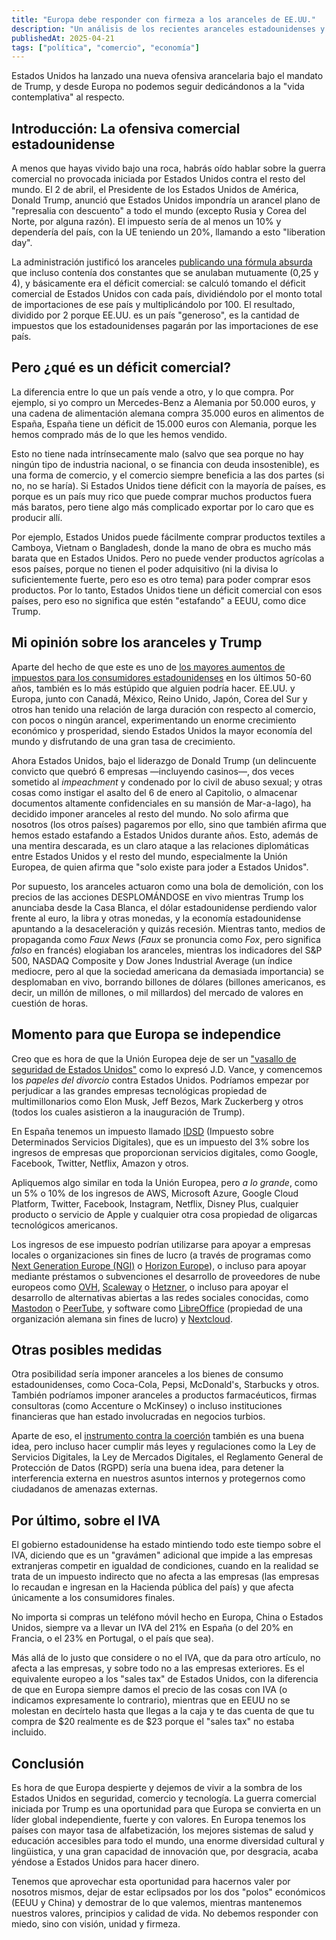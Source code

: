 ```yaml
---
title: "Europa debe responder con firmeza a los aranceles de EE.UU."
description: "Un análisis de los recientes aranceles estadounidenses y una propuesta de estrategia de respuesta europea."
publishedAt: 2025-04-21
tags: ["política", "comercio", "economía"]
---
```


Estados Unidos ha lanzado una nueva ofensiva arancelaria bajo el mandato de Trump, y desde Europa no podemos seguir dedicándonos a la "vida contemplativa" al respecto.

## Introducción: La ofensiva comercial estadounidense

A menos que hayas vivido bajo una roca, habrás oído hablar sobre la guerra comercial no provocada iniciada por Estados Unidos contra el resto del mundo. El 2 de abril, el Presidente de los Estados Unidos de América, Donald Trump, anunció que Estados Unidos impondría un arancel plano de "represalia con descuento" a todo el mundo (excepto Rusia y Corea del Norte, por alguna razón). El impuesto sería de al menos un 10% y dependería del país, con la UE teniendo un 20%, llamando a esto "liberation day".

La administración justificó los aranceles [publicando una fórmula absurda](https://www.forbes.com/sites/saradorn/2025/04/03/trumps-tariff-formula-slammed-as-fake-and-incredibly-stupid-by-experts/) que incluso contenía dos constantes que se anulaban mutuamente (0,25 y 4), y básicamente era el déficit comercial: se calculó tomando el déficit comercial de Estados Unidos con cada país, dividiéndolo por el monto total de importaciones de ese país y multiplicándolo por 100. El resultado, dividido por 2 porque EE.UU. es un país "generoso", es la cantidad de impuestos que los estadounidenses pagarán por las importaciones de ese país.

## Pero ¿qué es un déficit comercial?

La diferencia entre lo que un país vende a otro, y lo que compra. Por ejemplo, si yo compro un Mercedes-Benz a Alemania por 50.000 euros, y una cadena de alimentación alemana compra 35.000 euros en alimentos de España, España tiene un déficit de 15.000 euros con Alemania, porque les hemos comprado más de lo que les hemos vendido. 

Esto no tiene nada intrínsecamente malo (salvo que sea porque no hay ningún tipo de industria nacional, o se financia con deuda insostenible), es una forma de comercio, y el comercio siempre beneficia a las dos partes (si no, no se haría). Si Estados Unidos tiene déficit con la mayoría de países, es porque es un país muy rico que puede comprar muchos productos fuera más baratos, pero tiene algo más complicado exportar por lo caro que es producir allí.

Por ejemplo, Estados Unidos puede fácilmente comprar productos textiles a Camboya, Vietnam o Bangladesh, donde la mano de obra es mucho más barata que en Estados Unidos. Pero no puede vender productos agrícolas a esos países, porque no tienen el poder adquisitivo (ni la divisa lo suficientemente fuerte, pero eso es otro tema) para poder comprar esos productos. Por lo tanto, Estados Unidos tiene un déficit comercial con esos países, pero eso no significa que estén "estafando" a EEUU, como dice Trump.

## Mi opinión sobre los aranceles y Trump

Aparte del hecho de que este es uno de [los mayores aumentos de impuestos para los consumidores estadounidenses](https://www.reuters.com/markets/us/trumps-tariffs-are-largest-us-tax-hike-since-1968-jpm-warns-2025-04-03/) en los últimos 50-60 años, también es lo más estúpido que alguien podría hacer. EE.UU. y Europa, junto con Canadá, México, Reino Unido, Japón, Corea del Sur y otros han tenido una relación de larga duración con respecto al comercio, con pocos o ningún arancel, experimentando un enorme crecimiento económico y prosperidad, siendo Estados Unidos la mayor economía del mundo y disfrutando de una gran tasa de crecimiento.

Ahora Estados Unidos, bajo el liderazgo de Donald Trump (un delincuente convicto que quebró 6 empresas —incluyendo casinos—, dos veces sometido al _impeachment_ y condenado por lo civil de abuso sexual; y otras cosas como instigar el asalto del 6 de enero al Capitolio, o almacenar documentos altamente confidenciales en su mansión de Mar-a-lago), ha decidido imponer aranceles al resto del mundo. No solo afirma que nosotros (los otros países) pagaremos por ello, sino que también afirma que hemos estado estafando a Estados Unidos durante años. Esto, además de una mentira descarada, es un claro ataque a las relaciones diplomáticas entre Estados Unidos y el resto del mundo, especialmente la Unión Europea, de quien afirma que "solo existe para joder a Estados Unidos".

Por supuesto, los aranceles actuaron como una bola de demolición, con los precios de las acciones DESPLOMÁNDOSE en vivo mientras Trump los anunciaba desde la Casa Blanca, el dólar estadounidense perdiendo valor frente al euro, la libra y otras monedas, y la economía estadounidense apuntando a la desaceleración y quizás recesión. Mientras tanto, medios de propaganda como _Faux News_ (_Faux_ se pronuncia como _Fox_, pero significa _falso_ en francés) elogiaban los aranceles, mientras los indicadores del S&P 500, NASDAQ Composite y Dow Jones Industrial Average (un índice mediocre, pero al que la sociedad americana da demasiada importancia) se desplomaban en vivo, borrando billones de dólares (billones americanos, es decir, un millón de millones, o mil millardos) del mercado de valores en cuestión de horas.

## Momento para que Europa se independice

Creo que es hora de que la Unión Europea deje de ser un ["vasallo de seguridad de Estados Unidos"](https://www.politico.eu/article/jd-vance-europe-permanent-security-vassal-united-states/) como lo expresó J.D. Vance, y comencemos los _papeles del divorcio_ contra Estados Unidos. Podríamos empezar por perjudicar a las grandes empresas tecnológicas propiedad de multimillonarios como Elon Musk, Jeff Bezos, Mark Zuckerberg y otros (todos los cuales asistieron a la inauguración de Trump).

En España tenemos un impuesto llamado [IDSD](https://sede.agenciatributaria.gob.es/static_files/Sede/Tema/Normativa/Otros_impuestos/LAW_4_2020-TAX_ON_CERTAIN_DIGITAL_SERVICES.pdf) (Impuesto sobre Determinados Servicios Digitales), que es un impuesto del 3% sobre los ingresos de empresas que proporcionan servicios digitales, como Google, Facebook, Twitter, Netflix, Amazon y otros.

Apliquemos algo similar en toda la Unión Europea, pero _a lo grande_, como un 5% o 10% de los ingresos de AWS, Microsoft Azure, Google Cloud Platform, Twitter, Facebook, Instagram, Netflix, Disney Plus, cualquier producto o servicio de Apple y cualquier otra cosa propiedad de oligarcas tecnológicos americanos.

Los ingresos de ese impuesto podrían utilizarse para apoyar a empresas locales o organizaciones sin fines de lucro (a través de programas como [Next Generation Europe (NGI)](https://ngi.eu) o [Horizon Europe](https://ec.europa.eu/programmes/horizon2020/)), o incluso para apoyar mediante préstamos o subvenciones el desarrollo de proveedores de nube europeos como [OVH](https://www.ovhcloud.com/en-us/), [Scaleway](https://www.scaleway.com/en/) o [Hetzner](https://www.hetzner.com/), o incluso para apoyar el desarrollo de alternativas abiertas a las redes sociales conocidas, como [Mastodon](https://joinmastodon.org) o [PeerTube](https://joinpeertube.org/), y software como [LibreOffice](https://www.libreoffice.org/) (propiedad de una organización alemana sin fines de lucro) y [Nextcloud](https://nextcloud.com/).

## Otras posibles medidas

Otra posibilidad sería imponer aranceles a los bienes de consumo estadounidenses, como Coca-Cola, Pepsi, McDonald's, Starbucks y otros. También podríamos imponer aranceles a productos farmacéuticos, firmas consultoras (como Accenture o McKinsey) o incluso instituciones financieras que han estado involucradas en negocios turbios.

Aparte de eso, el [instrumento contra la coerción](https://www.europarl.europa.eu/topics/es/article/20230915STO05214/instrumento-contra-la-coercion-economica-nueva-medida-para-proteger-el-comercio) también es una buena idea, pero incluso hacer cumplir más leyes y regulaciones como la Ley de Servicios Digitales, la Ley de Mercados Digitales, el Reglamento General de Protección de Datos (RGPD) sería una buena idea, para detener la interferencia externa en nuestros asuntos internos y protegernos como ciudadanos de amenazas externas.

## Por último, sobre el IVA

El gobierno estadounidense ha estado mintiendo todo este tiempo sobre el IVA, diciendo que es un "gravámen" adicional que impide a las empresas extranjeras competir en igualdad de condiciones, cuando en la realidad se trata de un impuesto indirecto que no afecta a las empresas (las empresas lo recaudan e ingresan en la Hacienda pública del país) y que afecta únicamente a los consumidores finales.

No importa si compras un teléfono móvil hecho en Europa, China o Estados Unidos, siempre va a llevar un IVA del 21% en España (o del 20% en Francia, o el 23% en Portugal, o el país que sea).

Más allá de lo justo que considere o no el IVA, que da para otro artículo, no afecta a las empresas, y sobre todo no a las empresas exteriores. Es el equivalente europeo a los "sales tax" de Estados Unidos, con la diferencia de que en Europa siempre damos el precio de las cosas con IVA (o indicamos expresamente lo contrario), mientras que en EEUU no se molestan en decírtelo hasta que llegas a la caja y te das cuenta de que tu compra de $20 realmente es de $23 porque el "sales tax" no estaba incluido.

## Conclusión

Es hora de que Europa despierte y dejemos de vivir a la sombra de los Estados Unidos en seguridad, comercio y tecnología. La guerra comercial iniciada por Trump es una oportunidad para que Europa se convierta en un líder global independiente, fuerte y con valores. En Europa tenemos los países con mayor tasa de alfabetización, los mejores sistemas de salud y educación accesibles para todo el mundo, una enorme diversidad cultural y lingüistica, y una gran capacidad de innovación que, por desgracia, acaba yéndose a Estados Unidos para hacer dinero.

Tenemos que aprovechar esta oportunidad para hacernos valer por nosotros mismos, dejar de estar eclipsados por los dos "polos" económicos (EEUU y China) y demostrar de lo que valemos, mientras mantenemos nuestros valores, principios y calidad de vida. No debemos responder con miedo, sino con visión, unidad y firmeza.
